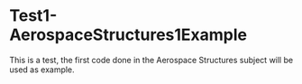 # Test1-AerospaceStructures1Example
This is a test, the first code done in the Aerospace Structures subject will be used as example.
